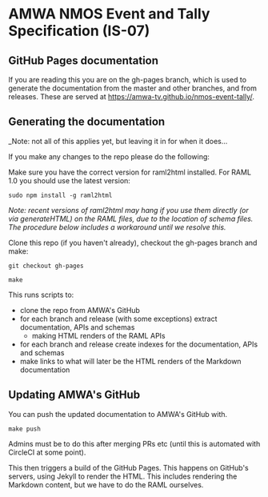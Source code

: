 # AMWA NMOS Event and Tally Specification (IS-07)

## GitHub Pages documentation

If you are reading this you are on the gh-pages branch, which is used to generate the documentation from the master and other branches, and from releases.  These are served at https://amwa-tv.github.io/nmos-event-tally/.

## Generating the documentation

_Note: not all of this applies yet, but leaving it in for when it does...

If you make any changes to the repo please do the following:

Make sure you have the correct version for raml2html installed. For RAML 1.0 you should use the latest version:

``sudo npm install -g raml2html``

_Note: recent versions of raml2html may hang if you use them directly (or via generateHTML) on the RAML files, due to the location of schema files.  The procedure below includes a workaround until we resolve this._

Clone this repo (if you haven't already), checkout the gh-pages branch and make:

``git checkout gh-pages``

``make``

This runs scripts to:
- clone the repo from AMWA's GitHub
- for each branch and release (with some exceptions) extract documentation, APIs and schemas
  - making HTML renders of the RAML APIs
- for each branch and release create indexes for the documentation, APIs and schemas
- make links to what will later be the HTML renders of the Markdown documentation

## Updating AMWA's GitHub

You can push the updated documentation to AMWA's GitHub with.

``make push``

Admins must be to do this after merging PRs etc (until this is automated with CircleCI at some point).

This then triggers a build of the GitHub Pages. This happens on GitHub's servers, using Jekyll to render the HTML.  This includes rendering the Markdown content, but we have to do the RAML ourselves.  
